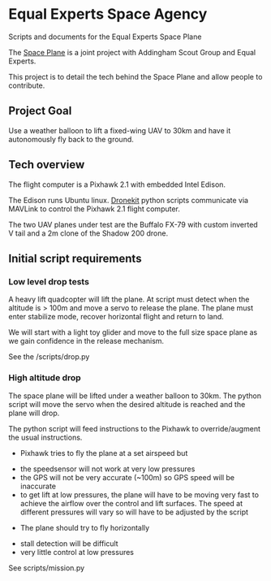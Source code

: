 # Equal Experts Space Agency

Scripts and documents for the Equal Experts Space Plane

The [Space Plane](https://equalexperts.com/eesa) is a joint project with Addingham Scout Group and Equal Experts.

This project is to detail the tech behind the Space Plane and allow people to contribute.

## Project Goal

Use a weather balloon to lift a fixed-wing UAV to 30km and have it autonomously fly back to the ground.

## Tech overview

The flight computer is a Pixhawk 2.1 with embedded Intel Edison.

The Edison runs Ubuntu linux.  [Dronekit](http://dronekit.io/) python scripts communicate via MAVLink to control the Pixhawk 2.1 flight computer.

The two UAV planes under test are the Buffalo FX-79 with custom inverted V tail and a 2m clone of the Shadow 200 drone.

## Initial script requirements

### Low level drop tests

A heavy lift quadcopter will lift the plane.  At script must detect when the altitude is > 100m and move a servo to release the plane.  The plane must enter stabilize mode, recover horizontal flight and return to land.

We will start with a light toy glider and move to the full size space plane as we gain confidence in the release mechanism.

See the /scripts/drop.py

### High altitude drop

The space plane will be lifted under a weather balloon to 30km.  The python script will move the servo when the desired altitude is reached and the plane will drop.  

The python script will feed instructions to the Pixhawk to override/augment the usual instructions.

- Pixhawk tries to fly the plane at a set airspeed but 
* the speedsensor will not work at very low pressures 
* the GPS will not be very accurate (~100m) so GPS speed will be inaccurate
* to get lift at low pressures, the plane will have to be moving very fast to achieve the airflow over the control and lift surfaces.  The speed at different pressures will vary so will have to be adjusted by the script
- The plane should try to fly horizontally 
* stall detection will be difficult
* very little control at low pressures

See scripts/mission.py



